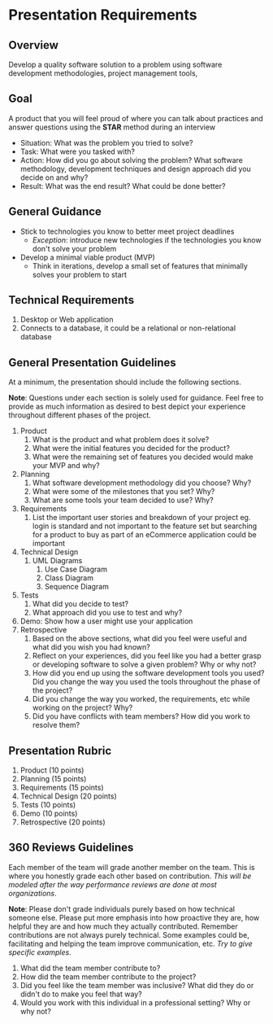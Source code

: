 # Presentation Requirements

## Overview

Develop a quality software solution to a problem using software development methodologies, project management tools, 

## Goal

A product that you will feel proud of where you can talk about practices and answer questions using the **STAR** method during an interview

- Situation: What was the problem you tried to solve?
- Task: What were you tasked with?
- Action: How did you go about solving the problem? What software methodology, development techniques and design approach did you decide on and why?
- Result: What was the end result? What could be done better?

## General Guidance

- Stick to technologies you know to better meet project deadlines
    - *Exception*: introduce new technologies if the technologies you know don't solve your problem
- Develop a minimal viable product (MVP)
    - Think in iterations, develop a small set of features that minimally solves your problem to start

## Technical Requirements

1. Desktop or Web application
2. Connects to a database, it could be a relational or non-relational database

## General Presentation Guidelines

At a minimum, the presentation should include the following sections.

**Note**: Questions under each section is solely used for guidance. Feel free to provide as much information as desired to best depict your experience throughout different phases of the project.

1. Product
    1. What is the product and what problem does it solve?
    2. What were the initial features you decided for the product?
    3. What were the remaining set of features you decided would make your MVP and why?
2. Planning
    1. What software development methodology did you choose? Why?
    2. What were some of the milestones that you set? Why?
    3. What are some tools your team decided to use? Why?
3. Requirements
    1. List the important user stories and breakdown of your project eg. login is standard and not important to the feature set but searching for a product to buy as part of an eCommerce application could be important
4. Technical Design
    1. UML Diagrams
        1. Use Case Diagram
        2. Class Diagram
        3. Sequence Diagram
5. Tests
    1. What did you decide to test?
    2. What approach did you use to test and why?
6. Demo: Show how a user might use your application
7. Retrospective
    1. Based on the above sections, what did you feel were useful and what did you wish you had known?
    2. Reflect on your experiences, did you feel like you had a better grasp or developing software to solve a given problem? Why or why not?
    3. How did you end up using the software development tools you used? Did you change the way you used the tools throughout the phase of the project?
    4. Did you change the way you worked, the requirements, etc while working on the project? Why?
    5. Did you have conflicts with team members? How did you work to resolve them?

## Presentation Rubric

1. Product (10 points)
2. Planning (15 points)
3. Requirements (15 points)
4. Technical Design (20 points)
5. Tests (10 points)
6. Demo (10 points)
7. Retrospective (20 points)

## 360 Reviews Guidelines

Each member of the team will grade another member on the team. This is where you honestly grade each other based on contribution. _This will be modeled after the way performance reviews are done at most organizations_.

**Note**: Please don't grade individuals purely based on how technical someone else. Please put more emphasis into how proactive they are, how helpful they are and how much they actually contributed. Remember contributions are not always purely technical. Some examples could be, facilitating and helping the team improve communication, etc. _Try to give specific examples_.

1. What did the team member contribute to?
2. How did the team member contribute to the project?
3. Did you feel like the team member was inclusive? What did they do or didn't do to make you feel that way?
4. Would you work with this individual in a professional setting? Why or why not?
